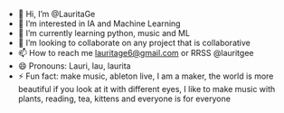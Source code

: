- 👋 Hi, I’m @LauritaGe
- 👀 I’m interested in IA and Machine Learning
- 🌱 I’m currently learning python, music and ML
- 💞️ I’m looking to collaborate on any project that is collaborative
- 📫 How to reach me lauritage6@gmail.com or RRSS @lauritgee
- 😄 Pronouns: Lauri, lau, laurita
- ⚡ Fun fact: make music, ableton live, I am a maker, the world is more beautiful if you look at it with different eyes, I like to make music with plants, reading, tea, kittens and everyone is for everyone

<!---
LauritaGe/LauritaGe is a ✨ special ✨ repository because its `README.md` (this file) appears on your GitHub profile.
You can click the Preview link to take a look at your changes.
--->
